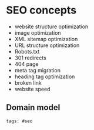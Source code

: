 # SEO concepts

- website structure optimization
- image optimization
- XML sitemap optimization
- URL structure optimization
- Robots.txt
- 301 redirects
- 404 page
- meta tag migration
- heading tag optimization
- broken link
- website speed

## Domain model

    tags: #seo
